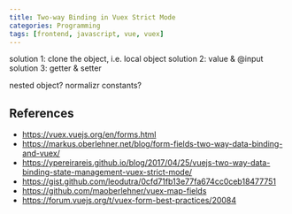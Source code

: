 ```yaml
---
title: Two-way Binding in Vuex Strict Mode
categories: Programming
tags: [frontend, javascript, vue, vuex]
---
```


solution 1: clone the object, i.e. local object
solution 2: value & @input
solution 3: getter & setter

nested object? normalizr
constants?


<!-- more -->

## References

* https://vuex.vuejs.org/en/forms.html
* https://markus.oberlehner.net/blog/form-fields-two-way-data-binding-and-vuex/
* https://ypereirareis.github.io/blog/2017/04/25/vuejs-two-way-data-binding-state-management-vuex-strict-mode/
* https://gist.github.com/leodutra/0cfd71fb13e77fa674cc0ceb18477751
* https://github.com/maoberlehner/vuex-map-fields
* https://forum.vuejs.org/t/vuex-form-best-practices/20084
